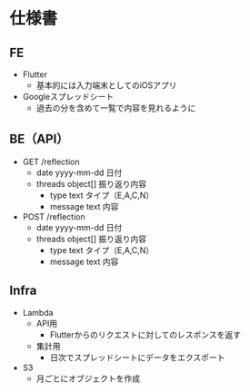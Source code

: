 # 仕様書
## FE
* Flutter
    * 基本的には入力端末としてのiOSアプリ
* Googleスプレッドシート
    * 過去の分を含めて一覧で内容を見れるように

## BE（API）
* GET /reflection
    * date yyyy-mm-dd 日付
    * threads object[] 振り返り内容
        * type text タイプ（E,A,C,N）
        * message text 内容
* POST /reflection
    * date yyyy-mm-dd 日付
    * threads object[] 振り返り内容
        * type text タイプ（E,A,C,N）
        * message text 内容

## Infra
* Lambda
    * API用
        * Flutterからのリクエストに対してのレスポンスを返す
    * 集計用
        * 日次でスプレッドシートにデータをエクスポート
* S3
    * 月ごとにオブジェクトを作成